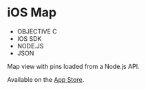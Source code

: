 iOS Map
============

* OBJECTIVE C
* IOS SDK
* NODE.JS
* JSON

Map view with pins loaded from a Node.js API.  

Available on the [App Store](https://itunes.apple.com/us/app/wpb-police/id643840089?mt=8).
